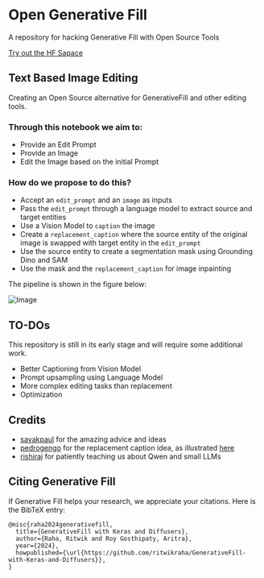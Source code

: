# Open Generative Fill

A repository for hacking Generative Fill with Open Source Tools

[Try out the HF Sapace](https://huggingface.co/spaces/open-gen-fill/open-gen-fill-v1)

## Text Based Image Editing

Creating an Open Source alternative for GenerativeFill and other editing tools.

### Through this notebook we aim to: 

- Provide an Edit Prompt
- Provide an Image
- Edit the Image based on the initial Prompt

### How do we propose to do this?

- Accept an `edit_prompt` and an `image` as inputs
- Pass the `edit_prompt` through a language model to extract source and target entities
- Use a Vision Model to `caption` the image
- Create a `replacement_caption` where the source entity of the original image is swapped with target entity in the `edit_prompt`
- Use the source entity to create a segmentation mask using Grounding Dino and SAM
- Use the mask and the `replacement_caption` for image inpainting

The pipeline is shown in the figure below:

![Image](https://github.com/PyImageSearch/blog_posts/assets/44690292/fe2eb574-b8bb-4954-b918-c8bf93974b1b)

## TO-DOs

This repository is still in its early stage and will require some additional work.

- Better Captioning from Vision Model
- Prompt upsampling using Language Model
- More complex editing tasks than replacement
- Optimization

## Credits

- [sayakpaul](https://github.com/sayakpaul) for the amazing advice and ideas
- [pedrogengo](https://github.com/pedrogengo) for the replacement caption idea, as illustrated [here](https://github.com/ritwikraha/Open-Generative-Fill/issues/2#issuecomment-1942670904)
- [rishiraj](https://github.com/rishiraj) for patiently teaching us about Qwen and small LLMs

## Citing Generative Fill

If Generative Fill helps your research, we appreciate your citations. Here is the BibTeX entry:

```
@misc{raha2024generativefill,
  title={GenerativeFill with Keras and Diffusers},
  author={Raha, Ritwik and Roy Gosthipaty, Aritra},
  year={2024},
  howpublished={\url{https://github.com/ritwikraha/GenerativeFill-with-Keras-and-Diffusers}},
}
```



